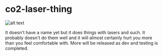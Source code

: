 # co2-laser-thing

![alt text](https://i.imgur.com/MMgIAR0.png)

It doesn't have a name yet but it does things with lasers and such. It probably doesn't do them well and it will almost certainly hurt you more than you feel comfortable with. More will be released as dev and testing is completed.
